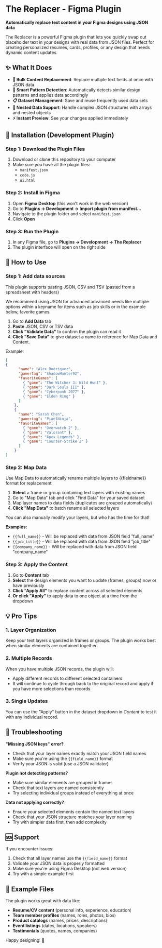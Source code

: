 # The Replacer - Figma Plugin

**Automatically replace text content in your Figma designs using JSON data**

The Replacer is a powerful Figma plugin that lets you quickly swap out placeholder text in your designs with real data from JSON files. Perfect for creating personalized resumes, cards, profiles, or any design that needs dynamic content updates.

## ✨ What It Does

- **🔄 Bulk Content Replacement**: Replace multiple text fields at once with JSON data
- **🎯 Smart Pattern Detection**: Automatically detects similar design patterns and applies data accordingly  
- **📋 Dataset Management**: Save and reuse frequently used data sets
- **🔗 Nested Data Support**: Handle complex JSON structures with arrays and nested objects
- **⚡ Instant Preview**: See your changes applied immediately

## 🚀 Installation (Development Plugin)

### Step 1: Download the Plugin Files
1. Download or clone this repository to your computer
2. Make sure you have all the plugin files:
   - `manifest.json`
   - `code.js` 
   - `ui.html`

### Step 2: Install in Figma
1. Open **Figma Desktop** (this won't work in the web version)
2. Go to **Plugins → Development → Import plugin from manifest...**
3. Navigate to the plugin folder and select `manifest.json`
4. Click **Open**

### Step 3: Run the Plugin
1. In any Figma file, go to **Plugins → Development → The Replacer**
2. The plugin interface will open on the right side

## 📝 How to Use

### Step 1: Add data sources

This plugin supports pasting JSON, CSV and TSV (pasted from a spreadsheet with headers)

We recommend using JSON for advanced advanced needs like multiple options within a keyname for items such as job skills or in the example below, favorite games.

1. Go to **Add Data** tab
2. **Paste** JSON, CSV or TSV data
2. **Click "Validate Data"** to confirm the plugin can read it
4. **Click "Save Data"** to give dataset a name to reference for Map Data and Content.

Example:
```json
[
{
      "name": "Alex Rodriguez",
      "gamertag": "ShadowHunter92",
      "favoriteGames": [
        { "game": "The Witcher 3: Wild Hunt" },
        { "game": "Dark Souls III" },
        { "game": "Cyberpunk 2077" },
        { "game": "Elden Ring" }
      ]
    },
    {
      "name": "Sarah Chen",
      "gamertag": "PixelNinja",
      "favoriteGames": [
        { "game": "Overwatch 2" },
        { "game": "Valorant" },
        { "game": "Apex Legends" },
        { "game": "Counter-Strike 2" }
      ]
    }
]
```

### Step 2: Map Data

Use Map Data to automatically rename multiple layers to {{fieldname}} format for replacement
1. **Select** a frame or group containing text layers with existing names 
2. Go to "Map Data" tab and click "Find Data" for your saved dataset  
3. Map layer names to data fields (duplicates are grouped automatically)  
4. **Click "Map Data"** to batch rename all selected layers

You can also manually modify your layers, but who has the time for that!

**Examples:**
- `{{full_name}}` - Will be replaced with data from JSON field "full_name"
- `{{job_title}}` - Will be replaced with data from JSON field "job_title"  
- `{{company_name}}` - Will be replaced with data from JSON field "company_name"

### Step 3: Apply the Content

1. Go to **Content** tab
2. **Select** the design elements you want to update (frames, groups) now or have previously
2. **Click "Apply All"** to replace content across all selected elements
4. **Or click "Apply"** to apply data to one object at a time from the dropdown



## 💡 Pro Tips

### 1. Layer Organization
Keep your text layers organized in frames or groups. The plugin works best when similar elements are contained together.

### 2. Multiple Records
When you have multiple JSON records, the plugin will:
- Apply different records to different selected containers
- It will continue to cycle through back to the original record and apply if you have more selections than records

### 3. Single Updates
You can use the "Apply" button in the dataset dropdown in *Content* to test it with any individual record.

## 🔧 Troubleshooting

**"Missing JSON keys" error?**
- Check that your layer names exactly match your JSON field names
- Make sure you're using the `{{field_name}}` format
- Verify your JSON is valid (use a JSON validator)

**Plugin not detecting patterns?**
- Make sure similar elements are grouped in frames
- Check that text layers are named consistently
- Try selecting individual groups instead of everything at once

**Data not applying correctly?**
- Ensure your selected elements contain the named text layers
- Check that your JSON structure matches your layer naming
- Try with simpler data first, then add complexity

## 🆘 Support

If you encounter issues:
1. Check that all layer names use the `{{field_name}}` format
2. Validate your JSON data is properly formatted
3. Make sure you're using Figma Desktop (not web version)
4. Try with a simple example first

## 📄 Example Files

The plugin works great with data like:
- **Resume/CV content** (personal info, experience, education)  
- **Team member profiles** (names, roles, photos, bios)
- **Product catalogs** (names, prices, descriptions)
- **Event listings** (dates, locations, speakers)
- **Testimonials** (quotes, names, companies)

Happy designing! 🎨 
